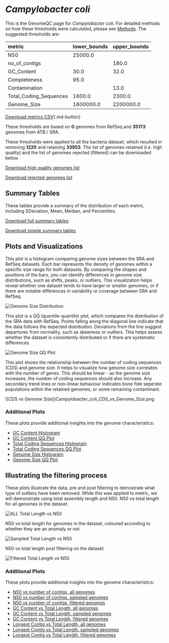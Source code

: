 # *Campylobacter coli*

This is the GenomeQC page for *Campylobacter coli*. For detailed methods on how these thresholds were calculated, please see [Methods](/methods).
The suggested thresholds are: 

| metric                 | lower_bounds   | upper_bounds   |
|:-----------------------|:---------------|:---------------|
| N50                    | 25000.0        |                |
| no_of_contigs          |                | 180.0          |
| GC_Content             | 30.0           | 32.0           |
| Completeness           | 95.0           |                |
| Contamination          |                | 13.0           |
| Total_Coding_Sequences | 1600.0         | 2300.0         |
| Genome_Size            | 1600000.0      | 2200000.0      |

[Download metrics CSV](/Campylobacter/Campylobacter_coli/Campylobacter_coli_metrics.csv){.md-button}


These thresholds are based on **0** genomes from RefSeq and **35173** genomes from ATB / SRA.

These thresholds were applied to all the bacteria dataset, which resulted in removing **1220** and retaining **33953**.
The list of genomes retained (i.e. high quality) and the list of genomes rejected (filtered) can be downloaded below. 

[Download high quality genomes list](/Campylobacter/Campylobacter_coli/Campylobacter_coli_high_quality_genomes.csv.xz)


[Download rejected genomes list](/Campylobacter/Campylobacter_coli/Campylobacter_coli_filtered_out_genomes.csv.xz)



## Summary Tables
These tables provide a summary of the distribution of each metric, including SDeviation, Mean, Median, and Percentiles.

[Download full summary tables](/Campylobacter/Campylobacter_coli/summary.csv)

[Download simple summary tables](/Campylobacter/Campylobacter_coli/selected_summary.csv)

## Plots and Visualizations

This plot is a histogram comparing genome sizes between the SRA and RefSeq datasets. Each bar represents the density of genomes within a specific size range for both datasets. By comparing the shapes and positions of the bars, you can identify differences in genome size distributions, such as shifts, peaks, or outliers. This visualization helps reveal whether one dataset tends to have larger or smaller genomes, or if there are notable differences in variability or coverage between SRA and RefSeq.

![Genome Size Distribution](Genome_Size_refseq_histogram_kde.png)

This plot is a QQ (quantile-quantile) plot, which compares the distribution of the SRA data with RefSeq. Points falling along the diagonal line indicate that the data follows the expected distribution. Deviations from the line suggest departures from normality, such as skewness or outliers. This helps assess whether the dataset is consistently distributed or if there are systematic differences.

![Genome Size QQ Plot](Genome_Size_refseq_qqplot.png)

This plot shows the relationship between the number of coding sequences (CDS) and genome size. It helps to visualize how genome size correlates with the number of genes. This should be linear - as the genome size increases, the number of coding sequences should also increase. Any secondary trend lines or non-linear behaviour indicates bone fide seperate populations within the retained genomes, or some remaining contaminant. 

![CDS vs Genome Size](Campylobacter_coli_CDS_vs_Genome_Size.png

### Additional Plots

These plots provide additional insights into the genome characteristics:

- [GC Content Histogram](Campylobacter_coli_GC_Content_refseq_histogram_kde.png)
- [GC Content QQ Plot](Campylobacter_coli_GC_Content_refseq_qqplot.png)
- [Total Coding Sequences Histogram](Campylobacter_coli_Total_Coding_Sequences_refseq_histogram_kde.png)
- [Total Coding Sequences QQ Plot](Campylobacter_coli_Total_Coding_Sequences_refseq_qqplot.png)
- [Genome Size Histogram](Campylobacter_coli_Genome_Size_refseq_histogram_kde.png)
- [Genome Size QQ Plot](Campylobacter_coli_Genome_Size_refseq_qqplot.png)
## Illustrating the filtering process
These plots illustrate the data, pre and post filtering to demostrate what type of outliers have been removed. While this was applied to metric, we will demonstrate using total assembly length and N50.
N50 vs total length for all genomes in the dataset.

![ALL Total Length vs N50](Campylobacter_coli_all_total_length_N50.png)

N50 vs total length for genomes in the dataset, coloured according to whether they are an anomaly or not.

![Sampled Total Length vs N50](Campylobacter_coli_sample_total_length_N50.png)

N50 vs total length post filtering on the dataset.

![Filtered Total Length vs N50](Campylobacter_coli_filt_total_length_N50.png)

### Additional Plots

These plots provide additional insights into the genome characteristics:

- [N50 vs number of contigs, all genomes](Campylobacter_coli_all_N50_number.png)
- [N50 vs number of contigs, sampled genomes](Campylobacter_coli_sample_N50_number.png)
- [N50 vs number of contigs, filtered genomes](Campylobacter_coli_filt_N50_number.png)
- [GC Content vs Total Length, all genomes](Campylobacter_coli_all_total_length_GC_Content.png)
- [GC Content vs Total Length, sampled genomes](Campylobacter_coli_sample_total_length_GC_Content.png)
- [GC Content vs Total Length, filtered genomes](Campylobacter_coli_filt_total_length_GC_Content.png)
- [Longest Contig vs Total Length, all genomes](Campylobacter_coli_all_total_length_longest.png)
- [Longest Contig vs Total Length, sampled genomes](Campylobacter_coli_sample_total_length_longest.png)
- [Longest Contig vs Total Length, filtered genomes](Campylobacter_coli_filt_total_length_longest.png)
